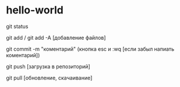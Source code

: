 # hello-world

git status

git add / git add -A  [добавление файлов]

git commit -m "коментарий"   (кнопка esc и :wq [если забыл напиать коментарий])

git push [загрузка в репозиторий]

git pull [обновление, скачаивание]


